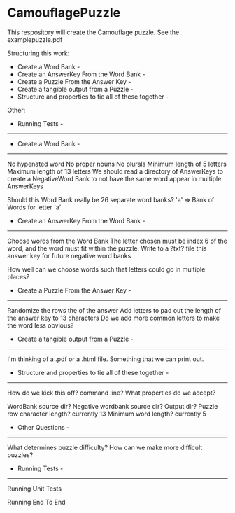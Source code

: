 # CamouflagePuzzle

This respository will create the Camouflage puzzle.  See the examplepuzzle.pdf


Structuring this work:

- Create a Word Bank -
- Create an AnswerKey From the Word Bank -
- Create a Puzzle From the Answer Key -
- Create a tangible output from a Puzzle -
- Structure and properties to tie all of these together -

Other:
- Running Tests -

______________________________________________________________________
- Create a Word Bank -
----------------------

No hypenated word
No proper nouns
No plurals
Minimum length of 5 letters
Maximum length of 13 letters
We should read a directory of AnswerKeys to create a NegativeWord Bank to not have the same word appear in multiple AnswerKeys

Should this Word Bank really be 26 separate word banks?
'a' => Bank of Words for letter 'a'


- Create an AnswerKey From the Word Bank -
------------------------------------------

Choose words from the Word Bank
The letter chosen must be index 6 of the word, and the word must fit within the puzzle.
Write to a ?txt? file this answer key for future negative word banks

How well can we choose words such that letters could go in multiple places?


- Create a Puzzle From the Answer Key -
---------------------------------------

Randomize the rows the of the answer
Add letters to pad out the length of the answer key to 13 characters
Do we add more common letters to make the word less obvious?


- Create a tangible output from a Puzzle -
------------------------------------------

I'm thinking of a .pdf or a .html file.  Something that we can print out.


- Structure and properties to tie all of these together -
---------------------------------------------------------

How do we kick this off?  command line?
What properties do we accept?

WordBank source dir?
Negative wordbank source dir?
Output dir?
Puzzle row character length?  currently 13
Minimum word length?          currently 5



- Other Questions -
-------------------

What determines puzzle difficulty? How can we make more difficult puzzles?


- Running Tests -
-----------------

Running Unit Tests

Running End To End
